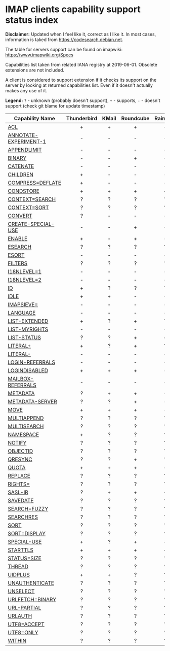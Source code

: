 IMAP clients capability support status index
=============================================

**Disclaimer:** Updated when I feel like it, correct as I like it.
In most cases, information is taked from https://codesearch.debian.net.

The table for servers support can be found on imapwiki:
https://www.imapwiki.org/Specs

Capabilities list taken from related IANA registry at 2019-06-01.
Obsolete extensions are not included.

A client is considered to support extension if it checks its support on the
server by looking at returned capabilities list. Even if it doesn't actually
makes any use of it.

**Legend:** `?` - unknown (probably doesn't support), `+` - supports, `-` -
doesn't support (check git blame for update timestamp)

Capability Name                    | Thunderbird | KMail | Roundcube | Rainloop | mutt | balsa | geary | Evolution |
-----------------------------------|:-----------:|:-----:|:---------:|:--------:|:----:|:-----:|:-----:|:----------|
[ACL][RFC4314]                     |      +      |   +   |     +     |    -     |  +   |   +   |   -   |     -     | 
[ANNOTATE-EXPERIMENT-1][RFC5257]   |      -      |   -   |     -     |    -     |  -   |   -   |   -   |     -     | 
[APPENDLIMIT][RFC7889]             |      -      |   -   |     -     |    -     |  -   |   -   |   -   |     -     | 
[BINARY][RFC3516]                  |      -      |   -   |     +     |    -     |  -   |   +   |   ?   |     ?     | 
[CATENATE][RFC4469]                |      -      |   -   |     -     |    -     |  -   |   -   |   -   |     ?     | 
[CHILDREN][RFC3348]                |      +      |   -   |     -     |    -     |  -   |   +   |   +   |     +     | 
[COMPRESS=DEFLATE][RFC4978]        |      +      |   -   |     -     |    -     |  -   |   +   |   -   |     -     | 
[CONDSTORE][RFC7162]               |      +      |   +   |     +     |    +     |  -   |   -   |   -   |     +     | 
[CONTEXT=SEARCH][RFC5267]          |      ?      |   ?   |     ?     |    ?     |  ?   |   ?   |   ?   |     ?     | 
[CONTEXT=SORT][RFC5267]            |      ?      |   ?   |     ?     |    ?     |  ?   |   ?   |   ?   |     ?     | 
[CONVERT][RFC5259]                 |      ?      |   -   |     -     |    -     |  -   |   -   |   -   |     ?     | 
[CREATE-SPECIAL-USE][RFC6154]      |      -      |   -   |     +     |    -     |  -   |   -   |   -   |     ?     | 
[ENABLE][RFC5161]                  |      +      |   -   |     +     |    -     |  +   |   -   |   -   |     ?     | 
[ESEARCH][RFC4731]                 |      ?      |   ?   |     ?     |    ?     |  ?   |   +   |   ?   |     ?     | 
[ESORT][RFC5267]                   |      -      |   -   |     -     |    -     |  -   |   -   |   -   |     ?     | 
[FILTERS][RFC5466]                 |      ?      |   ?   |     ?     |    ?     |  ?   |   ?   |   ?   |     ?     | 
[I18NLEVEL=1][RFC5255]             |      -      |   -   |     -     |    -     |  -   |   -   |   -   |     ?     | 
[I18NLEVEL=2][RFC5255]             |      -      |   -   |     -     |    -     |  -   |   -   |   -   |     ?     | 
[ID][RFC2971]                      |      +      |   ?   |     ?     |    ?     |  ?   |   ?   |   ?   |     ?     | 
[IDLE][RFC2177]                    |      +      |   +   |     -     |    -     |  +   |   +   |   +   |     +     | 
[IMAPSIEVE=][RFC6785]              |      -      |   -   |     -     |    -     |  -   |   -   |   -   |     -     | 
[LANGUAGE][RFC5255]                |      -      |   -   |     -     |    -     |  -   |   -   |   -   |     -     | 
[LIST-EXTENDED][RFC5258]           |      +      |   ?   |     +     |    ?     |  ?   |   ?   |   ?   |     +     |  
[LIST-MYRIGHTS][RFC8440]           |      -      |   -   |     -     |    -     |  -   |   -   |   -   |     -     |  
[LIST-STATUS][RFC5819]             |      ?      |   ?   |     +     |    +     |  ?   |   ?   |   +   |     +     |  
[LITERAL+][RFC7888]                |      +      |   ?   |     +     |    ?     |  ?   |   +   |   ?   |     +     | 
[LITERAL-][RFC7888]                |      -      |   -   |     -     |    -     |  -   |   -   |   -   |     -     | 
[LOGIN-REFERRALS][RFC2221]         |      -      |   -   |     -     |    -     |  -   |   -   |   -   |     -     | 
[LOGINDISABLED][RFC2595]           |      +      |   +   |     +     |    -     |  +   |   +   |   ?   |     -     | 
[MAILBOX-REFERRALS][RFC2193]       |      -      |   -   |     -     |    -     |  -   |   -   |   -   |     -     | 
[METADATA][RFC5464]                |      ?      |   +   |     +     |    -     |  -   |   -   |   -   |     -     | 
[METADATA-SERVER][RFC5464]         |      ?      |   ?   |     +     |    -     |  -   |   -   |   -   |     -     | 
[MOVE][RFC6851]                    |      +      |   +   |     +     |    -     |  -   |   -   |   ?   |     ?     | 
[MULTIAPPEND][RFC3502]             |      ?      |   ?   |     ?     |    ?     |  ?   |   +   |   ?   |     ?     | 
[MULTISEARCH][RFC7377]             |      ?      |   ?   |     ?     |    ?     |  ?   |   -   |   ?   |     ?     | 
[NAMESPACE][RFC2342]               |      +      |   ?   |     ?     |    ?     |  +   |   +   |   ?   |     +     | 
[NOTIFY][RFC5465]                  |      ?      |   ?   |     ?     |    ?     |  ?   |   ?   |   ?   |     +     | 
[OBJECTID][RFC8474]                |      ?      |   ?   |     ?     |    ?     |  ?   |   ?   |   ?   |     ?     | 
[QRESYNC][RFC7162]                 |      ?      |   ?   |     +     |    ?     |  ?   |   ?   |   ?   |     +     | 
[QUOTA][RFC2087]                   |      +      |   +   |     +     |    +     |  ?   |   +   |   ?   |     +     | 
[REPLACE][RFC8508]                 |      ?      |   ?   |     ?     |    ?     |  ?   |   ?   |   ?   |     ?     | 
[RIGHTS=][RFC4314]                 |      ?      |   ?   |     ?     |    ?     |  ?   |   ?   |   ?   |     ?     | 
[SASL-IR][RFC4959]                 |      ?      |   +   |     +     |    +     |  +   |   +   |   +   |     ?     | 
[SAVEDATE][RFC8514]                |      ?      |   ?   |     ?     |    ?     |  ?   |   ?   |   ?   |     ?     | 
[SEARCH=FUZZY][RFC6203]            |      ?      |   ?   |     ?     |    ?     |  ?   |   ?   |   ?   |     ?     | 
[SEARCHRES][RFC5182]               |      ?      |   ?   |     ?     |    ?     |  ?   |   ?   |   ?   |     ?     | 
[SORT][RFC5256]                    |      ?      |   ?   |     ?     |    ?     |  ?   |   +   |   ?   |     ?     | 
[SORT=DISPLAY][RFC5957]            |      ?      |   ?   |     ?     |    ?     |  ?   |   ?   |   ?   |     ?     | 
[SPECIAL-USE][RFC6154]             |      +      |   ?   |     +     |    +     |  ?   |   ?   |   +   |     +     | 
[STARTTLS][RFC2595]                |      +      |   +   |     +     |    +     |  +   |   +   |   +   |     +     | 
[STATUS=SIZE][RFC8438]             |      ?      |   ?   |     ?     |    ?     |  ?   |   ?   |   ?   |     ?     | 
[THREAD][RFC5256]                  |      ?      |   ?   |     ?     |    ?     |  ?   |   +   |   ?   |     ?     | 
[UIDPLUS][RFC4315]                 |      +      |   +   |     ?     |    ?     |  ?   |   +   |   ?   |     ?     | 
[UNAUTHENTICATE][RFC8437]          |      ?      |   ?   |     ?     |    ?     |  ?   |   ?   |   ?   |     ?     | 
[UNSELECT][RFC3691]                |      ?      |   ?   |     ?     |    ?     |  ?   |   +   |   ?   |     ?     | 
[URLFETCH=BINARY][RFC5524]         |      ?      |   ?   |     ?     |    ?     |  ?   |   ?   |   ?   |     ?     | 
[URL-PARTIAL][RFC5550]             |      ?      |   ?   |     ?     |    ?     |  ?   |   ?   |   ?   |     ?     | 
[URLAUTH][RFC4467]                 |      ?      |   ?   |     ?     |    ?     |  ?   |   ?   |   ?   |     ?     | 
[UTF8=ACCEPT][RFC6855]             |      ?      |   ?   |     ?     |    ?     |  +   |   ?   |   ?   |     +     | 
[UTF8=ONLY][RFC6855]               |      ?      |   ?   |     ?     |    ?     |  +   |   ?   |   ?   |     +     | 
[WITHIN][RFC5032]                  |      ?      |   ?   |     ?     |    ?     |  ?   |   ?   |   ?   |     ?     | 

[RFC4314]: https://tools.ietf.org/html/rfc4314  
[RFC5257]: https://tools.ietf.org/html/rfc5257  
[RFC7889]: https://tools.ietf.org/html/rfc7889  
[RFC3501]: https://tools.ietf.org/html/rfc3501  
[RFC3516]: https://tools.ietf.org/html/rfc3516  
[RFC4469]: https://tools.ietf.org/html/rfc4469  
[RFC3348]: https://tools.ietf.org/html/rfc3348  
[RFC4978]: https://tools.ietf.org/html/rfc4978  
[RFC7162]: https://tools.ietf.org/html/rfc7162  
[RFC5267]: https://tools.ietf.org/html/rfc5267  
[RFC5267]: https://tools.ietf.org/html/rfc5267  
[RFC5259]: https://tools.ietf.org/html/rfc5259  
[RFC6154]: https://tools.ietf.org/html/rfc6154  
[RFC5161]: https://tools.ietf.org/html/rfc5161  
[RFC4731]: https://tools.ietf.org/html/rfc4731  
[RFC5267]: https://tools.ietf.org/html/rfc5267  
[RFC5466]: https://tools.ietf.org/html/rfc5466  
[RFC5255]: https://tools.ietf.org/html/rfc5255  
[RFC5255]: https://tools.ietf.org/html/rfc5255  
[RFC2971]: https://tools.ietf.org/html/rfc2971  
[RFC2177]: https://tools.ietf.org/html/rfc2177  
[RFC6785]: https://tools.ietf.org/html/rfc6785  
[RFC5255]: https://tools.ietf.org/html/rfc5255  
[RFC5258]: https://tools.ietf.org/html/rfc5258  
[RFC8440]: https://tools.ietf.org/html/rfc8440  
[RFC5819]: https://tools.ietf.org/html/rfc5819  
[RFC7888]: https://tools.ietf.org/html/rfc7888  
[RFC7888]: https://tools.ietf.org/html/rfc7888  
[RFC2221]: https://tools.ietf.org/html/rfc2221  
[RFC2595]: https://tools.ietf.org/html/rfc2595  
[RFC3501]: https://tools.ietf.org/html/rfc3501  
[RFC2193]: https://tools.ietf.org/html/rfc2193  
[RFC5464]: https://tools.ietf.org/html/rfc5464  
[RFC5464]: https://tools.ietf.org/html/rfc5464  
[RFC6851]: https://tools.ietf.org/html/rfc6851  
[RFC3502]: https://tools.ietf.org/html/rfc3502  
[RFC7377]: https://tools.ietf.org/html/rfc7377  
[RFC2342]: https://tools.ietf.org/html/rfc2342  
[RFC5465]: https://tools.ietf.org/html/rfc5465  
[RFC8474]: https://tools.ietf.org/html/rfc8474  
[RFC7162]: https://tools.ietf.org/html/rfc7162  
[RFC2087]: https://tools.ietf.org/html/rfc2087  
[RFC8508]: https://tools.ietf.org/html/rfc8508  
[RFC4314]: https://tools.ietf.org/html/rfc4314  
[RFC4959]: https://tools.ietf.org/html/rfc4959  
[RFC8514]: https://tools.ietf.org/html/rfc8514  
[RFC6203]: https://tools.ietf.org/html/rfc6203  
[RFC5182]: https://tools.ietf.org/html/rfc5182  
[RFC5256]: https://tools.ietf.org/html/rfc5256  
[RFC5957]: https://tools.ietf.org/html/rfc5957  
[RFC6154]: https://tools.ietf.org/html/rfc6154  
[RFC2595]: https://tools.ietf.org/html/rfc2595  
[RFC3501]: https://tools.ietf.org/html/rfc3501  
[RFC8438]: https://tools.ietf.org/html/rfc8438  
[RFC5256]: https://tools.ietf.org/html/rfc5256  
[RFC4315]: https://tools.ietf.org/html/rfc4315  
[RFC8437]: https://tools.ietf.org/html/rfc8437  
[RFC3691]: https://tools.ietf.org/html/rfc3691  
[RFC5524]: https://tools.ietf.org/html/rfc5524  
[RFC5550]: https://tools.ietf.org/html/rfc5550  
[RFC4467]: https://tools.ietf.org/html/rfc4467  
[RFC6855]: https://tools.ietf.org/html/rfc6855  
[RFC5738]: https://tools.ietf.org/html/rfc5738  
[RFC6855]: https://tools.ietf.org/html/rfc6855  
[RFC5738]: https://tools.ietf.org/html/rfc5738  
[RFC6855]: https://tools.ietf.org/html/rfc6855  
[RFC6855]: https://tools.ietf.org/html/rfc6855  
[RFC5738]: https://tools.ietf.org/html/rfc5738  
[RFC6855]: https://tools.ietf.org/html/rfc6855  
[RFC5032]: https://tools.ietf.org/html/rfc5032  
